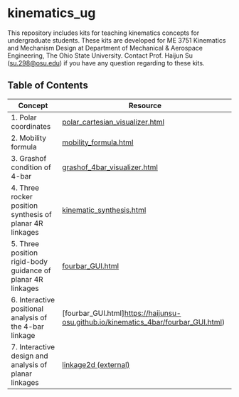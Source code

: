 # kinematics_ug
This repository includes kits for teaching kinematics concepts for undergraduate students. These kits are developed for ME 3751 Kinematics and Mechanism Design at Department of Mechanical & Aerospace Engineering, The Ohio State University. Contact Prof. Haijun Su (su.298@osu.edu) if you have any question regarding to these kits.

## Table of Contents

| Concept                                   | Resource |
|-------------------------------------------|----------|
| 1. Polar coordinates                     | [polar_cartesian_visualizer.html](https://haijunsu-osu.github.io/kinematics_ug/polar_cartesian_visualizer.html) |
| 2. Mobility formula                      | [mobility_formula.html](mobility_formula.html) |
| 3. Grashof condition of 4-bar            | [grashof_4bar_visualizer.html](https://haijunsu-osu.github.io/kinematics_ug/grashof_4bar_visualizer.html) |
| 4. Three rocker position synthesis of planar 4R linkages | [kinematic_synthesis.html](https://haijunsu-osu.github.io/rocker_synthesis_4bar/fourbar_rocker_synthesis.html) |
| 5. Three position rigid-body guidance of planar 4R linkages | [fourbar_GUI.html](https://haijunsu-osu.github.io/rigidbody_guidance_4bar/fourbar_GUI.html) |
| 6. Interactive positional analysis of the 4-bar linkage | [fourbar_GUI.html]https://haijunsu-osu.github.io/kinematics_4bar/fourbar_GUI.html) |
| 7. Interactive design and analysis of planar linkages | [linkage2d (external)](https://haijunsu-osu.github.io/linkage2d/linkage2d_design.html) |

